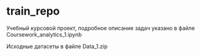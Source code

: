 # train_repo
Учебный курсовой проект, подробное описание задач указано в файле Coursework_analytics_1.ipynb

Исходные датасеты в файле Data_1.zip
